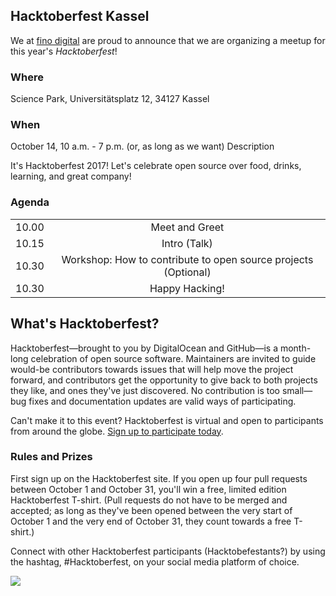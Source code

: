 ## Hacktoberfest Kassel

We at [fino digital](https://fino.digital/) are proud to announce that we are organizing a meetup for this year's *Hacktoberfest*!

### Where

Science Park, Universitätsplatz 12, 34127 Kassel

### When

October 14, 10 a.m. - 7 p.m. (or, as long as we want)
Description

It's Hacktoberfest 2017! Let's celebrate open source over food, drinks, learning, and great company!

### Agenda

<table align="center">
    <tr>
        <td align="center">10.00</td>
        <td align="center">Meet and Greet</td>
    </tr>
    <tr>
        <td align="center">10.15</td>
        <td align="center"> Intro (Talk) </td>
    </tr>
    <tr>
        <td align="center">10.30</td>
        <td align="center">  Workshop: How to contribute to open source projects (Optional) </td>
    </tr>  
    <tr>
        <td align="center">10.30</td>
        <td align="center"> Happy Hacking! </td>
    </tr>  
</table>

## What's Hacktoberfest?

Hacktoberfest—brought to you by DigitalOcean and GitHub—is a month-long celebration of open source software. Maintainers are invited to guide would-be contributors towards issues that will help move the project forward, and contributors get the opportunity to give back to both projects they like, and ones they've just discovered. No contribution is too small—bug fixes and documentation updates are valid ways of participating.

Can't make it to this event? Hacktoberfest is virtual and open to participants from around the globe. [Sign up to participate today](https://hacktoberfest.digitalocean.com/).

### Rules and Prizes

First sign up on the Hacktoberfest site. If you open up four pull requests between October 1 and October 31, you'll win a free, limited edition Hacktoberfest T-shirt. (Pull requests do not have to be merged and accepted; as long as they've been opened between the very start of October 1 and the very end of October 31, they count towards a free T-shirt.)

Connect with other Hacktoberfest participants (Hacktobefestants?) by using the hashtag, #Hacktoberfest, on your social media platform of choice.

![](https://nyc3.digitaloceanspaces.com/hacktoberfest/Hacktoberfest17-250x250-02.png)
